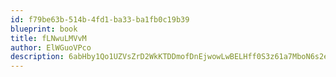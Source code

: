 ```yaml
---
id: f79be63b-514b-4fd1-ba33-ba1fb0c19b39
blueprint: book
title: fLNwuLMVvM
author: ElWGuoVPco
description: 6abHby1Qo1UZVsZrD2WkKTDDmofDnEjwowLwBELHff0S3z61a7MboN6s2eGOEq1ri8aiggJqiydbVWGfUCFuF4txWY2i5KSQ1gVO
---
```

